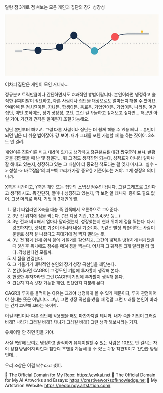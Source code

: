달랑 점 3개로 점 쳐보는 모든 개인과 집단의 장기 성장성

![img_36.png](..%2Fimages%2Fimg_36.png)

어차피 집단은 개인이 모인 거니까... 

정규분포 트릭만큼이나 간단하면서도 효과적인 방법이랍니다. 본인이라면 냉정하고 솔직한 유체이탈이 필요하고, 다른 사람이나 집단을 대상으로도 얼마든지 해볼 수 있어요. 연예인이든 정치인이든, 자녀든, 학생이든, 동료든, 기업인이든, 기업이든, 나라든, 어떤 집단, 어떤 조직이든, 장기 성장성, 포텐, 그런 걸 가늠하고 점쳐보고 싶다면... 해보면 아실 거야. 기간과 간격은 얼마든지 조절 가능해요. 

일단 본인부터 해보셔. 그럼 다른 사람이나 집단은 더 쉽게 해볼 수 있을 테니... 본인이 되면 남은 더 쉬운 법이잖아. 걍 보여.
내가 그대들 포텐 가늠할 때 늘 하는 짓이야. 3초도 안 걸려.

개인이든 집단이든 비교 대상이 있다고 생각하고 정규분포를 대강 짱구굴려 보셔. 반평균을 감안했을 때 난 몇 점일까... 뭐 그 정도 생각하면 되는데, 성적표가 아니라 얼마나 잘 해내고 있는지, 성장하고 있는 그 내실이 더 중요한 척도라는 걸 잊지 마시고. '실수 -> 성찰 -> 바로잡음'의 피드백 고리가 가장 중요한 기준이라는 거야. 그게 성장의 의미니까.

X축은 시간이고, Y축은 개인 또는 집단의 스냅샷 점수인 겁니다. 그걸 그래프로 그린다고 생각하시고. 뭐 간단히, 얼마나 성장하고 있는지, 딱 보면 알 테니까. 종이도 필요 없어. 그냥 머리로 하셔. 기껏 점 3개인데 뭘.

1. 장기 타임라인 X축을 대충 죽 왼쪽에서 오른쪽으로 그어준다.
2. 3년 전 위치에 점을 찍는다. (1년 이상 기간, 1,2,3,4,5년 등...) 
3. 3년 전과 비교해서 얼마나 달라졌는지, 성장했는지 현재 위치에 점을 찍는다. 다시 강조하지만, 성적표 기준이 아니라 내실 기준이야. 똑같은 뻘짓 되풀이하는 사람이 운빨로 성적 잘 나왔다고 꼭대기에 점 찍지 말라는 뜻.
4. 3년 전 점과 현재 위치 점의 기울기를 감안하고, 그간의 궤적을 냉정하게 바라봤을 때 3년 후 위치에도 점수를 메겨 점을 찍는다. 어차피 그 궤적은 크게 달라질 리 없다. 각성한다면 모를까.
5. 세 점을 연결한다.
6. 그 기울기가 대략적인 본인의 장기 성장 곡선임을 깨닫는다.
7. 본인이라면 CAGR이 그 정도인 기업에 투자할지 생각해 본다. 
8. 현명한 투자자라면 그런 CAGR의 기업에 투자할지 생각해 본다.
9. 간단히 지속 성장 가능한 개인, 집단인지 자문해 본다.

CAGR과 투자를 들먹이는 이유는 그래야 냉정하게 볼 수 있기 때문이지, 투자 관점이어야 한다는 뜻은 아닙니다. 그냥, 그런 성장 곡선을 봤을 때 정말 그런 미래를 본인이 바라는 건지 고민해 보라는 뜻이야.

이걸 타인이나 다른 집단에 적용했을 때도 마찬가지일 테니까. 내가 속한 기업이 그러길 바래? 나라가 그러길 바래? 자녀가 그러길 바래? 그런 생각 해보시라는 거지. 

유체이탈 안 하면 힘들 거야. 

사실 복잡해 보여도 냉정하고 솔직하게 유체이탈할 수 있는 사람은 10초도 안 걸리는 자아 성찰 방법이자 타인과 집단의 포텐을 가늠해 볼 수 있는 가장 직관적이고 간단한 방법인데...

우리 조상은 이걸 싹수라고 했어.

🔗 The Official Domain for My Repo: https://cwkai.net
🔗 The Official Domain for My AI Artworks and Essays: https://creativeworksofknowledge.net
🔗 My Artstation Website: https://neobundy.artstation.com/